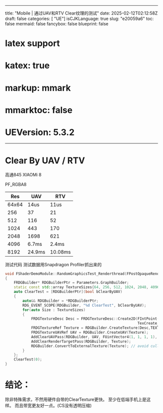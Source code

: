 
---
title: "Mobile | 通过UAV和RTV Clear纹理的测试"
date: 2025-02-12T02:12:58Z
draft: false
categories: [ "UE"]
isCJKLanguage: true
slug: "e20059a6"
toc: false
mermaid: false
fancybox: false
blueprint: false
# latex support
# katex: true
# markup: mmark
# mmarktoc: false 
# UEVersion: 5.3.2 
---

# Clear By UAV / RTV

高通845 XIAOMi 8

PF_RGBA8

|Res|UAV|RTV|
|-|-|-|
|64x64|14us|11us|
|256|37|21|
|512|116|52|
|1024|443|170|
|2048|1698|621|
|4096|6.7ms|2.4ms|
|8192|24.9ms|10.08ms|


测试代码
测试数据用Snapdragon Profiler抓出来的

```cpp
void FShaderDemoModule::RandomGraphicsTest_Renderthread(FPostOpaqueRenderParameters& Parameters)
{
	FRDGBuilder* RDGBuilderPtr = Parameters.GraphBuilder;
	static const std::array TextureSizes{64, 256, 512, 1024, 2048, 4096, 8192};
	auto ClearTest = [RDGBuilderPtr](bool bClearByUAV)
	{
		auto&& RDGBuilder = *RDGBuilderPtr;
		RDG_EVENT_SCOPE(RDGBuilder, "%d ClearTest", bClearByUAV);
		for(auto Size : TextureSizes)
		{
			FRDGTextureDesc Desc = FRDGTextureDesc::Create2D(FIntPoint(Size, Size), PF_R8G8B8A8, FClearValueBinding::Black,
															 TexCreate_RenderTargetable | TexCreate_UAV);
			FRDGTextureRef Texture = RDGBuilder.CreateTexture(Desc,TEXT("RandomGraphicsTest"));
			FRDGTextureUAVRef UAV = RDGBuilder.CreateUAV(Texture);
			AddClearUAVPass(RDGBuilder, UAV, FUintVector4(1, 1, 1, 1), ERDGPassFlags::Compute | ERDGPassFlags::NeverCull);
			AddClearRenderTargetPass(RDGBuilder, Texture);
			RDGBuilder.ConvertToExternalTexture(Texture); // avoid culling
		}
	};
	ClearTest(0);
}
```

# 结论：

除非特殊需求，不然用硬件自带的ClearTexture更快。 至少在低端手机上是这样。
而且带宽更友好一点。(CS没有透明压缩)